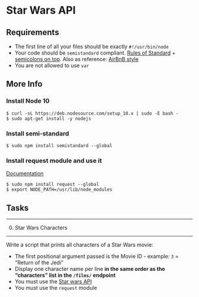 # Star Wars API
## Requirements
- The first line of all your files should be exactly `#!/usr/bin/node`
- Your code should be `semistandard` compliant. [Rules of Standard](https://standardjs.com/rules.html) + [semicolons on top](https://github.com/standard/semistandard). Also as reference: [AirBnB style](https://github.com/airbnb/javascript)
- You are not allowed to use `var`

## More Info
### Install Node 10
```
$ curl -sL https://deb.nodesource.com/setup_10.x | sudo -E bash -
$ sudo apt-get install -y nodejs
```

### Install semi-standard
```
$ sudo npm install semistandard --global
```

### Install request module and use it
[Documentation](https://github.com/request/request)

```
$ sudo npm install request --global
$ export NODE_PATH=/usr/lib/node_modules
```

## Tasks
----------------------------------------------------------------------------------------------------
0. Star Wars Characters
----------------------------------------------------------------------------------------------------
Write a script that prints all characters of a Star Wars movie:
- The first positional argument passed is the Movie ID - example: `3` = “Return of the Jedi”
- Display one character name per line __in the same order as the “characters” list in the `/films/` endpoint__
- You must use the [Star wars API](https://swapi-api.alx-tools.com/)
- You must use the `request` module

